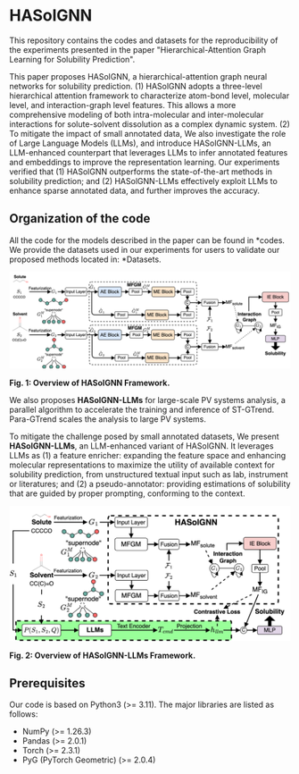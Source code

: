 # HASolGNN
This repository contains the codes and datasets for the reproducibility of the experiments presented in the paper "Hierarchical-Attention Graph Learning for Solubility Prediction". 

This paper proposes HASolGNN, a hierarchical-attention graph neural networks for solubility prediction. (1) HASolGNN adopts a three-level hierarchical attention framework to characterize atom-bond level, molecular level, and interaction-graph level features. This allows a more comprehensive modeling of both intra-molecular and inter-molecular interactions for solute-solvent dissolution as a complex dynamic system. (2) To mitigate the impact of small annotated data, We also investigate the role of Large Language Models (LLMs), and introduce HASolGNN-LLMs, an LLM-enhanced counterpart that leverages LLMs to infer annotated features and embeddings to improve the representation learning. Our experiments verified that (1) HASolGNN outperforms the state-of-the-art methods in solubility prediction; and (2) HASolGNN-LLMs effectively exploit LLMs to enhance sparse annotated data, and further improves the accuracy.

## Organization of the code

All the code for the models described in the paper can be found in *codes. 
We provide the datasets used in our experiments for users to validate our proposed methods located in: *Datasets.

<p align="center"><img src="HASolGNN.png"></p>
  
**Fig. 1: Overview of HASolGNN Framework.**

We also proposes __HASolGNN-LLMs__ for large-scale PV systems analysis, a parallel algorithm to accelerate the training and inference of ST-GTrend. Para-GTrend scales the analysis to large PV systems.

To mitigate the challenge posed by small annotated datasets, We present __HASolGNN-LLMs__, an LLM-enhanced variant of HASolGNN. It leverages LLMs as (1) a feature enricher: expanding the feature space and enhancing molecular representations to maximize the utility of available context for solubility prediction, from unstructured textual input such as lab, instrument or literatures; and (2) a pseudo-annotator: providing estimations of solubility that are guided by proper prompting, conforming to the context.

<p align="center"><img src="HASolGNN_LLMs.png"></p>
  
**Fig. 2: Overview of HASolGNN-LLMs Framework.**

## Prerequisites
Our code is based on Python3 (>= 3.11). The major libraries are listed as follows:
* NumPy (>= 1.26.3)
* Pandas (>= 2.0.1)
* Torch (>= 2.3.1)
* PyG (PyTorch Geometric) (>= 2.0.4)



